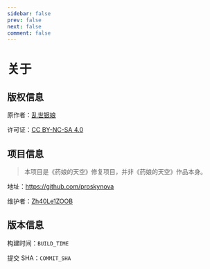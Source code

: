 ```yaml
---
sidebar: false
prev: false
next: false
comment: false
---
```


# 关于

## 版权信息

原作者：[乱世银娘](https://www.weibo.com/p/1005055513855401)

许可证：[CC BY-NC-SA 4.0](https://creativecommons.org/licenses/by-nc-sa/4.0/deed.zh-hans)

## 项目信息

> 本项目是《药娘的天空》修复项目，并非《药娘的天空》作品本身。

地址：<https://github.com/proskynova>

维护者：[Zh40Le1ZOOB](https://github.com/Zh40Le1ZOOB)

## 版本信息

构建时间：`BUILD_TIME`

提交 SHA：`COMMIT_SHA`
